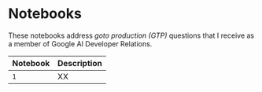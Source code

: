 # Notebooks

These notebooks address *goto production (GTP)* questions that I receive as a member of Google AI Developer Relations. 

| Notebook      | Description   |
| ------------- | ------------- |
| `1`         | XX |
